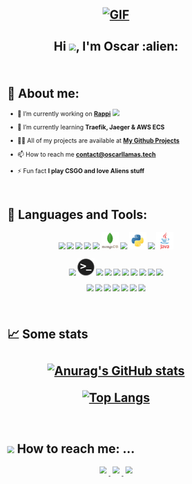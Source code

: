 
<h1 align="center"><a href="#"><img width="42%" height="auto" alt="GIF" src="https://i.pinimg.com/originals/e4/26/70/e426702edf874b181aced1e2fa5c6cde.gif"height="100px"/></a></h1>

<h1 align="center">Hi <img src="https://raw.githubusercontent.com/MartinHeinz/MartinHeinz/master/wave.gif" width="30px">, I'm Oscar :alien: </h1>
<br>

# 🙇 About me:

- 🔭 I’m currently working on **[Rappi](https://www.rappi.com.mx/)** <img src="https://i.ibb.co/kh3txxg/unnamed.png" width="20px">

- 🌱 I’m currently learning **Traefik, Jaeger & AWS ECS**

- 👨‍💻 All of my projects are available at **[My Github Projects](https://github.com/OscarLlamas6?tab=repositories)**

- 📫 How to reach me **contact@oscarllamas.tech**

- ⚡ Fun fact **I play CSGO and love Aliens stuff**

<br>

# 🚀 Languages and Tools: 
<p><H3 align="center"><strong></strong></p>

  <code><img height="40" src="https://go.dev/blog/go-brand/Go-Logo/SVG/Go-Logo_Aqua.svg"></code>
  <code><img height="40" src="https://i.ibb.co/RjY9Yh3/docker.png"></code>
  <code><img height="40" src="https://i.ibb.co/8MkpbQJ/kubernetes.png"></code>
  <code><img height="40" src="https://img.icons8.com/fluent/50/000000/mysql-logo.png"></code>
  <code><img height="40" src="https://img.icons8.com/color/48/000000/nodejs.png"></code>
  <code><img height="40" src="https://raw.githubusercontent.com/devicons/devicon/master/icons/mongodb/mongodb-original-wordmark.svg"></code>
  <code><img height="40" src="https://www.vectorlogo.zone/logos/getpostman/getpostman-icon.svg"></code>
  <code><img height="40" src="https://raw.githubusercontent.com/github/explore/80688e429a7d4ef2fca1e82350fe8e3517d3494d/topics/python/python.png"></code>
  <code><img height="40" src="https://user-images.githubusercontent.com/55005374/103146298-d98ce000-470c-11eb-973d-3ff9e1b90561.png"></code>
  <code><img height="40" src="https://raw.githubusercontent.com/devicons/devicon/master/icons/java/java-original-wordmark.svg"></code>

  <code><img height="40" src="https://user-images.githubusercontent.com/55005374/103146335-3d170d80-470d-11eb-9fce-ff775c77b96b.png"></code>
  <code><img height="40" src="https://raw.githubusercontent.com/github/explore/80688e429a7d4ef2fca1e82350fe8e3517d3494d/topics/terminal/terminal.png"></code>
  <code><img height="40" src="https://user-images.githubusercontent.com/55005374/103146218-b57ccf00-470b-11eb-8fcc-aa46cab9253f.png"></code>
  <code><img height="40" src="https://img.icons8.com/color/48/000000/git.png"></code>
  <code><img height="40" src="https://user-images.githubusercontent.com/55005374/100187906-b7eecd80-2eae-11eb-8074-b65db8dfaecb.png"></code>
  <code><img height="40" src="https://i.ibb.co/68jSZNJ/linux.png"></code>
  <code><img height="40" src="https://i.ibb.co/gtdczqV/aws.png"></code>
  <code><img height="40" src="https://i.ibb.co/z7x38vC/gcp.png"></code>
  <code><img height="40" src="https://upload.wikimedia.org/wikipedia/commons/4/4c/Typescript_logo_2020.svg"></code>
  <code><img height="40" src="https://cdn-icons-png.flaticon.com/512/5453/5453855.png"></code>

  <code><img height="40" src="https://i.ibb.co/kH1Qq17/graphql-logo.png"></code>
  <code><img height="40" src="https://i.ibb.co/JmxmBpH/twitter-card.png"></code>
  <code><img height="40" src="https://i.ibb.co/rx049x1/bash.png"></code>
  <code><img height="40" src="https://i.ibb.co/9Yt3vhx/image.png"></code>
  <code><img height="40" src="https://i.ibb.co/yXZHz35/selenium.png"></code>
  <code><img height="40" src="https://i.ibb.co/dbqNrQC/redis.png"></code>
  <code><img height="40" src="https://i.ibb.co/k20jZsS/rabbitmp.png"></code>
  </p>
  
&nbsp;  

# 📈 Some stats
<h1 align="center">

[![Anurag's GitHub stats](https://github-readme-stats.vercel.app/api?username=OscarLlamas6&theme=blue-green)
](https://github.com/OscarLlamas6)



[![Top Langs](https://github-readme-stats.vercel.app/api/top-langs/?username=OscarLlamas6&layout=compact&theme=blue-green)](https://github.com/OscarLlamas6/)



</h1>

&nbsp;  

# <img src="https://raw.githubusercontent.com/alexnaiman/alexnaiman/master/resources/bongocat.gif" width="50px" /> How to reach me: ...
<p align="center">
  <a href="www.linkedin.com/in/oscarllamas6/">
    <img src="https://raw.githubusercontent.com/alexnaiman/alexnaiman/master/resources/linkedin.webp" height="35px" style="margin: 5px;" />
  </a>
  <a href="https://discordapp.com/users/386689869105201172">
    <img src="https://raw.githubusercontent.com/alexnaiman/alexnaiman/master/resources/discord.png" height="35px" style="margin: 5px;" />
  </a>
  <a href="mailto:contact@oscarllamas.tech">
    <img src="https://raw.githubusercontent.com/alexnaiman/alexnaiman/master/resources/gmail.png" height="30px" style="margin: 5px;" />
  </a>
</p>


